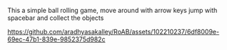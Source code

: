 This a simple ball rolling game, move around with arrow keys jump with spacebar and collect the objects


https://github.com/aradhyasakalley/RoAB/assets/102210237/6df8009e-69ec-47b1-839e-9852375d982c

